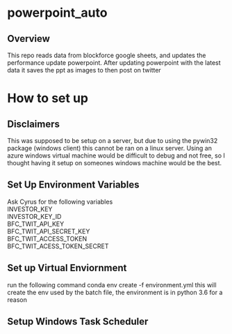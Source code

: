 # powerpoint_auto
## Overview 
This repo reads data from blockforce google sheets, and updates the performance update powerpoint. After updating powerpoint with the latest data it saves the ppt as images to then post on twitter 
# How to set up
## Disclaimers
This was supposed to be setup on a server, but due to using the pywin32 package (windows client) this cannot be ran on a linux server. 
Using an azure windows virtual machine would be difficult to debug and not free, so I thought having it setup on someones windows machine would be the best. 

## Set Up Environment Variables 
Ask Cyrus for the following variables \
INVESTOR_KEY\
INVESTOR_KEY_ID \
BFC_TWIT_API_KEY\
BFC_TWIT_API_SECRET_KEY\
BFC_TWIT_ACCESS_TOKEN\
BFC_TWIT_ACESS_TOKEN_SECRET

## Set up Virtual Enviornment 
run the following command
conda env create -f environment.yml
this will create the env used by the batch file, the environment is in python 3.6 for a reason

## Setup Windows Task Scheduler 

